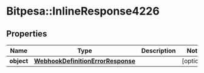 # Bitpesa::InlineResponse4226

## Properties
Name | Type | Description | Notes
------------ | ------------- | ------------- | -------------
**object** | [**WebhookDefinitionErrorResponse**](WebhookDefinitionErrorResponse.md) |  | [optional] 


